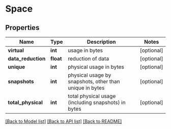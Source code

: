 # Space

## Properties
Name | Type | Description | Notes
------------ | ------------- | ------------- | -------------
**virtual** | **int** | usage in bytes | [optional]
**data_reduction** | **float** | reduction of data | [optional]
**unique** | **int** | physical usage in bytes | [optional]
**snapshots** | **int** | physical usage by snapshots, other than unique in bytes | [optional]
**total_physical** | **int** | total physical usage (including snapshots) in bytes | [optional]

[[Back to Model list]](index.md#documentation-for-models) [[Back to API list]](index.md#documentation-for-api-endpoints) [[Back to README]](index.md)


